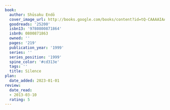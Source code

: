```yaml
---
book:
  author: Shūsaku Endō
  cover_image_url: http://books.google.com/books/content?id=tQ-CAAAAIAAJ&printsec=frontcover&img=1&zoom=1&source=gbs_api
  goodreads: '25200'
  isbn13: '9780800871864'
  isbn9: 0800871863
  owned: ''
  pages: '219'
  publication_year: '1999'
  series: ''
  series_position: '1999'
  spine_color: '#cd313e'
  tags: ''
  title: Silence
plan:
  date_added: 2023-01-01
review:
  date_read:
  - 2013-03-10
  rating: 5
---
```

